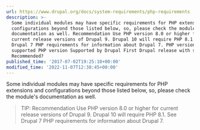 ```yaml
---
url: https://www.drupal.org/docs/system-requirements/php-requirements
description: >-
  Some individual modules may have specific requirements for PHP extensions and
  configurations beyond those listed below, so, please check the module's
  documentation as well. Recommendation Use PHP version 8.0 or higher for
  current release versions of Drupal 9. Drupal 10 will require PHP 8.1. See
  Drupal 7 PHP requirements for information about Drupal 7. PHP versions
  supported PHP version Supported by Drupal First Drupal release with support
  Recommended?
published_time: '2017-07-02T19:25:10+00:00'
modified_time: '2022-11-07T12:38:45+00:00'
---
```

Some individual modules may have specific requirements for PHP extensions and configurations beyond those listed below, so, please check the module's documentation as well.

<!-- note-tip -->
> TIP: Recommendation
Use PHP version 8.0 or higher for current release versions of Drupal 9. Drupal 10 will require PHP 8.1.
See Drupal 7 PHP requirements for information about Drupal 7.